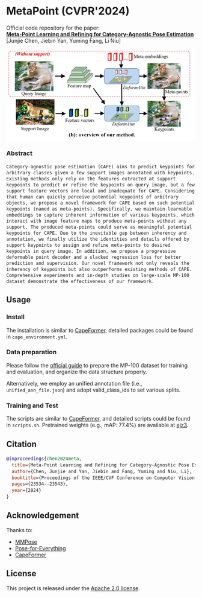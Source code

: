# MetaPoint (CVPR'2024)

Official code repository for the paper:  
[**Meta-Point Learning and Refining for Category-Agnostic Pose Estimation**](https://openaccess.thecvf.com/content/CVPR2024/papers/Chen_Meta-Point_Learning_and_Refining_for_Category-Agnostic_Pose_Estimation_CVPR_2024_paper.pdf)  
[Junjie Chen, Jiebin Yan, Yuming Fang, Li Niu] 

<div align="center">
  <img src='overview.jpg' align="center" width=600>
</div>

### Abstract
    Category-agnostic pose estimation (CAPE) aims to predict keypoints for arbitrary classes given a few support images annotated with keypoints. Existing methods only rely on the features extracted at support keypoints to predict or refine the keypoints on query image, but a few support feature vectors are local and inadequate for CAPE. Considering that human can quickly perceive potential keypoints of arbitrary objects, we propose a novel framework for CAPE based on such potential keypoints (named as meta-points). Specifically, we maintain learnable embeddings to capture inherent information of various keypoints, which interact with image feature maps to produce meta-points without any support. The produced meta-points could serve as meaningful potential keypoints for CAPE. Due to the inevitable gap between inherency and annotation, we finally utilize the identities and details offered by support keypoints to assign and refine meta-points to desired keypoints in query image. In addition, we propose a progressive deformable point decoder and a slacked regression loss for better prediction and supervision. Our novel framework not only reveals the inherency of keypoints but also outperforms existing methods of CAPE. Comprehensive experiments and in-depth studies on large-scale MP-100 dataset demonstrate the effectiveness of our framework.

## Usage

### Install
The installation is similar to [CapeFormer](https://github.com/flyinglynx/CapeFormer), detailed packages could be found in `cape_environment.yml`.

### Data preparation
Please follow the [official guide](https://github.com/luminxu/Pose-for-Everything) to prepare the MP-100 dataset for training and evaluation, and organize the data structure properly. 

Alternatively, we employ an unified annotation file (i.e., `unified_ann_file.json`) and adopt valid_class_ids to set various splits.

### Training and Test

The scripts are similar to [CapeFormer](https://github.com/flyinglynx/CapeFormer), and detailed scripts could be found in `scripts.sh`.
Pretrained weights (e.g., mAP: 77.4%) are available at [ejz3](https://pan.quark.cn/s/e4c36f7da0ff).


## Citation
```bibtex
@inproceedings{chen2024meta,
  title={Meta-Point Learning and Refining for Category-Agnostic Pose Estimation},
  author={Chen, Junjie and Yan, Jiebin and Fang, Yuming and Niu, Li},
  booktitle={Proceedings of the IEEE/CVF Conference on Computer Vision and Pattern Recognition},
  pages={23534--23543},
  year={2024}
}
```

## Acknowledgement

Thanks to:

- [MMPose](https://github.com/open-mmlab/mmpose)
- [Pose-for-Everything](https://github.com/luminxu/Pose-for-Everything)
- [CapeFormer](https://github.com/flyinglynx/CapeFormer)

## License

This project is released under the [Apache 2.0 license](LICENSE).
